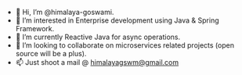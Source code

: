 - 👋 Hi, I’m @himalaya-goswami.
- 👀 I’m interested in Enterprise development using Java & Spring Framework.
- 🌱 I’m currently Reactive Java for async operations.
- 💞️ I’m looking to collaborate on microservices related projects (open source will be a plus).
- 📫 Just shoot a mail @ himalayagswm@gmail.com

<!---
himalaya-goswami/himalaya-goswami is a ✨ special ✨ repository because its `README.md` (this file) appears on your GitHub profile.
You can click the Preview link to take a look at your changes.
--->
